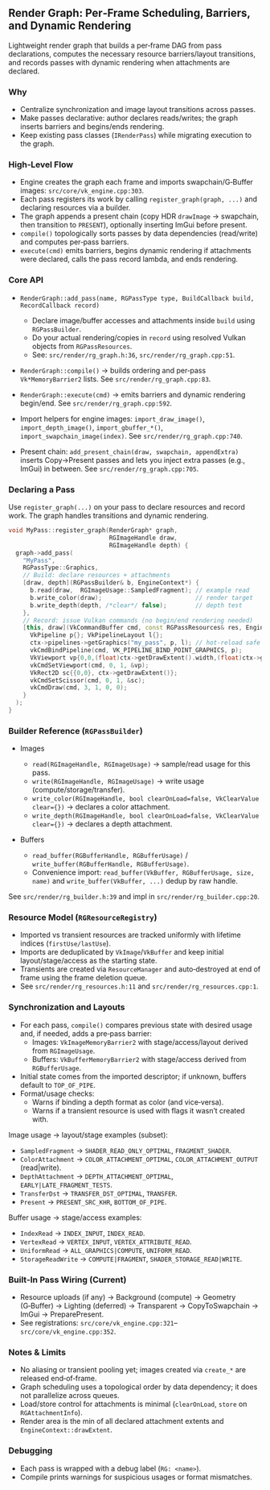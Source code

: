 ## Render Graph: Per‑Frame Scheduling, Barriers, and Dynamic Rendering

Lightweight render graph that builds a per‑frame DAG from pass declarations, computes the necessary resource barriers/layout transitions, and records passes with dynamic rendering when attachments are declared.

### Why

- Centralize synchronization and image layout transitions across passes.
- Make passes declarative: author declares reads/writes; the graph inserts barriers and begins/ends rendering.
- Keep existing pass classes (`IRenderPass`) while migrating execution to the graph.

### High‑Level Flow

- Engine creates the graph each frame and imports swapchain/G‑Buffer images: `src/core/vk_engine.cpp:303`.
- Each pass registers its work by calling `register_graph(graph, ...)` and declaring resources via a builder.
- The graph appends a present chain (copy HDR `drawImage` → swapchain, then transition to `PRESENT`), optionally inserting ImGui before present.
- `compile()` topologically sorts passes by data dependencies (read/write) and computes per‑pass barriers.
- `execute(cmd)` emits barriers, begins dynamic rendering if attachments were declared, calls the pass record lambda, and ends rendering.

### Core API

- `RenderGraph::add_pass(name, RGPassType type, BuildCallback build, RecordCallback record)`
  - Declare image/buffer accesses and attachments inside `build` using `RGPassBuilder`.
  - Do your actual rendering/copies in `record` using resolved Vulkan objects from `RGPassResources`.
  - See: `src/render/rg_graph.h:36`, `src/render/rg_graph.cpp:51`.

- `RenderGraph::compile()` → builds ordering and per‑pass `Vk*MemoryBarrier2` lists. See `src/render/rg_graph.cpp:83`.

- `RenderGraph::execute(cmd)` → emits barriers and dynamic rendering begin/end. See `src/render/rg_graph.cpp:592`.

- Import helpers for engine images: `import_draw_image()`, `import_depth_image()`, `import_gbuffer_*()`, `import_swapchain_image(index)`. See `src/render/rg_graph.cpp:740`.

- Present chain: `add_present_chain(draw, swapchain, appendExtra)` inserts Copy→Present passes and lets you inject extra passes (e.g., ImGui) in between. See `src/render/rg_graph.cpp:705`.

### Declaring a Pass

Use `register_graph(...)` on your pass to declare resources and record work. The graph handles transitions and dynamic rendering.

```c++
void MyPass::register_graph(RenderGraph* graph,
                            RGImageHandle draw,
                            RGImageHandle depth) {
  graph->add_pass(
    "MyPass",
    RGPassType::Graphics,
    // Build: declare resources + attachments
    [draw, depth](RGPassBuilder& b, EngineContext*) {
      b.read(draw,  RGImageUsage::SampledFragment); // example read
      b.write_color(draw);                          // render target
      b.write_depth(depth, /*clear*/ false);        // depth test
    },
    // Record: issue Vulkan commands (no begin/end rendering needed)
    [this, draw](VkCommandBuffer cmd, const RGPassResources& res, EngineContext* ctx) {
      VkPipeline p{}; VkPipelineLayout l{};
      ctx->pipelines->getGraphics("my_pass", p, l); // hot‑reload safe
      vkCmdBindPipeline(cmd, VK_PIPELINE_BIND_POINT_GRAPHICS, p);
      VkViewport vp{0,0,(float)ctx->getDrawExtent().width,(float)ctx->getDrawExtent().height,0,1};
      vkCmdSetViewport(cmd, 0, 1, &vp);
      VkRect2D sc{{0,0}, ctx->getDrawExtent()};
      vkCmdSetScissor(cmd, 0, 1, &sc);
      vkCmdDraw(cmd, 3, 1, 0, 0);
    }
  );
}
```

### Builder Reference (`RGPassBuilder`)

- Images
  - `read(RGImageHandle, RGImageUsage)` → sample/read usage for this pass.
  - `write(RGImageHandle, RGImageUsage)` → write usage (compute/storage/transfer).
  - `write_color(RGImageHandle, bool clearOnLoad=false, VkClearValue clear={})` → declares a color attachment.
  - `write_depth(RGImageHandle, bool clearOnLoad=false, VkClearValue clear={})` → declares a depth attachment.

- Buffers
  - `read_buffer(RGBufferHandle, RGBufferUsage)` / `write_buffer(RGBufferHandle, RGBufferUsage)`.
  - Convenience import: `read_buffer(VkBuffer, RGBufferUsage, size, name)` and `write_buffer(VkBuffer, ...)` dedup by raw handle.

See `src/render/rg_builder.h:39` and impl in `src/render/rg_builder.cpp:20`.

### Resource Model (`RGResourceRegistry`)

- Imported vs transient resources are tracked uniformly with lifetime indices (`firstUse/lastUse`).
- Imports are deduplicated by `VkImage`/`VkBuffer` and keep initial layout/stage/access as the starting state.
- Transients are created via `ResourceManager` and auto‑destroyed at end of frame using the frame deletion queue.
- See `src/render/rg_resources.h:11` and `src/render/rg_resources.cpp:1`.

### Synchronization and Layouts

- For each pass, `compile()` compares previous state with desired usage and, if needed, adds a pre‑pass barrier:
  - Images: `VkImageMemoryBarrier2` with stage/access/layout derived from `RGImageUsage`.
  - Buffers: `VkBufferMemoryBarrier2` with stage/access derived from `RGBufferUsage`.
- Initial state comes from the imported descriptor; if unknown, buffers default to `TOP_OF_PIPE`.
- Format/usage checks:
  - Warns if binding a depth format as color (and vice‑versa).
  - Warns if a transient resource is used with flags it wasn’t created with.

Image usage → layout/stage examples (subset):

- `SampledFragment` → `SHADER_READ_ONLY_OPTIMAL`, `FRAGMENT_SHADER`.
- `ColorAttachment` → `COLOR_ATTACHMENT_OPTIMAL`, `COLOR_ATTACHMENT_OUTPUT` (read|write).
- `DepthAttachment` → `DEPTH_ATTACHMENT_OPTIMAL`, `EARLY|LATE_FRAGMENT_TESTS`.
- `TransferDst` → `TRANSFER_DST_OPTIMAL`, `TRANSFER`.
- `Present` → `PRESENT_SRC_KHR`, `BOTTOM_OF_PIPE`.

Buffer usage → stage/access examples:

- `IndexRead` → `INDEX_INPUT`, `INDEX_READ`.
- `VertexRead` → `VERTEX_INPUT`, `VERTEX_ATTRIBUTE_READ`.
- `UniformRead` → `ALL_GRAPHICS|COMPUTE`, `UNIFORM_READ`.
- `StorageReadWrite` → `COMPUTE|FRAGMENT`, `SHADER_STORAGE_READ|WRITE`.

### Built‑In Pass Wiring (Current)

- Resource uploads (if any) → Background (compute) → Geometry (G‑Buffer) → Lighting (deferred) → Transparent → CopyToSwapchain → ImGui → PreparePresent.
- See registrations: `src/core/vk_engine.cpp:321`–`src/core/vk_engine.cpp:352`.

### Notes & Limits

- No aliasing or transient pooling yet; images created via `create_*` are released end‑of‑frame.
- Graph scheduling uses a topological order by data dependency; it does not parallelize across queues.
- Load/store control for attachments is minimal (`clearOnLoad`, `store` on `RGAttachmentInfo`).
- Render area is the min of all declared attachment extents and `EngineContext::drawExtent`.

### Debugging

- Each pass is wrapped with a debug label (`RG: <name>`).
- Compile prints warnings for suspicious usages or format mismatches.
